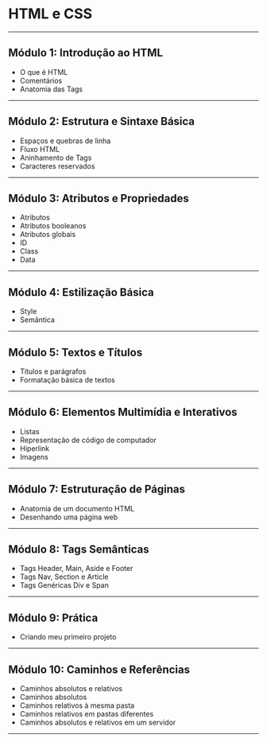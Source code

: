 # HTML e CSS

---

## **Módulo 1: Introdução ao HTML**

- O que é HTML  
- Comentários  
- Anatomia das Tags  

---

## **Módulo 2: Estrutura e Sintaxe Básica**

- Espaços e quebras de linha  
- Fluxo HTML  
- Aninhamento de Tags  
- Caracteres reservados  

---

## **Módulo 3: Atributos e Propriedades**

- Atributos  
- Atributos booleanos  
- Atributos globais  
- ID  
- Class  
- Data  

---

## **Módulo 4: Estilização Básica**

- Style  
- Semântica  

---

## **Módulo 5: Textos e Títulos**

- Títulos e parágrafos  
- Formatação básica de textos  

---

## **Módulo 6: Elementos Multimídia e Interativos**

- Listas  
- Representação de código de computador  
- Hiperlink  
- Imagens  

---

## **Módulo 7: Estruturação de Páginas**

- Anatomia de um documento HTML  
- Desenhando uma página web  

---

## **Módulo 8: Tags Semânticas**

- Tags Header, Main, Aside e Footer  
- Tags Nav, Section e Article  
- Tags Genéricas Div e Span  

---

## **Módulo 9: Prática**

- Criando meu primeiro projeto  

---

## **Módulo 10: Caminhos e Referências**

- Caminhos absolutos e relativos  
- Caminhos absolutos  
- Caminhos relativos à mesma pasta  
- Caminhos relativos em pastas diferentes  
- Caminhos absolutos e relativos em um servidor  

---
